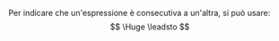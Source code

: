 Per indicare che un'espressione è consecutiva a un'altra, si può usare:
$$
\Huge \leadsto
$$

[^1]: https://junimo.party/notice/Ao4vtUo7Pn6RB9Usfw